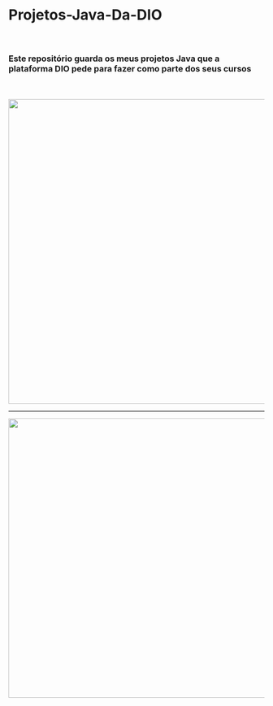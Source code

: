 <h1>Projetos-Java-Da-DIO</h1>

<br>

<h3>Este repositório guarda os meus projetos Java que a plataforma DIO pede para fazer como parte dos seus cursos</h3>

<br>
<br>

<img width="600px" src="https://api-manager.universia.net/coreplatform-document-management/v2/document-management/public/pcqhko2v3b71">

<hr>

<img width="550px" src="https://hermes.dio.me/articles/cover/d4c42a23-7115-48c5-ae7a-1f25370003e1.png">
